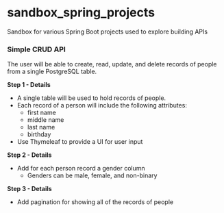 # sandbox_spring_projects
Sandbox for various Spring Boot projects used to explore building APIs

### Simple CRUD API
The user will be able to create, read, update, and delete records of people from a single PostgreSQL table.

**Step 1 - Details**
* A single table will be used to hold records of people.
* Each record of a person will include the following attributes:
  * first name
  * middle name
  * last name
  * birthday
* Use Thymeleaf to provide a UI for user input

**Step 2 - Details**
* Add for each person record a gender column
  * Genders can be male, female, and non-binary

**Step 3 - Details**
* Add pagination for showing all of the records of people
